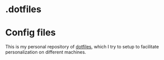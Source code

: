 # .dotfiles
Config files
============

This is my personal repository of [dotfiles](https://dotfiles.github.io/),
which I try to setup to facilitate personalization on different machines.
